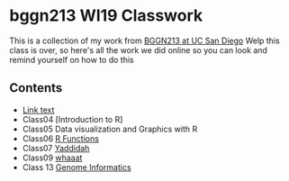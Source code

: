# bggn213 WI19 Classwork 

This is a collection of my work from [BGGN213 at UC San Diego](https://bioboot.github.io/bggn213_W19/)
Welp this class is over, so here's all the work we did online so you can look and remind yourself on how to do this

## Contents
- [Link text](url)
- Class04 [Introduction to R]
- Class05 Data visualization and Graphics with R 
- Class06 [R Functions](https://github.com/kathreeni/bggn213/blob/master/class06/class06.Rmd)
- Class07 [Yaddidah](https://github.com/kathreeni/bggn213/blob/master/class07/class07.Rmd)
- Class09 [whaaat](https://github.com/kathreeni/bggn213/edit/master/class09/class09.Rmd)
- Class 13 [Genome Informatics](https://github.com/kathreeni/bggn213/blob/master/Class%2013/class13.Rmd)
